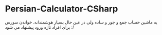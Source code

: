 # Persian-Calculator-CSharp
یه ماشین حساب جمع و جور و ساده
ولی در عین حال بسیار هوشمندانه.
خواندن سورس برای افراد تازه ورود پیشنهاد می شود :/
